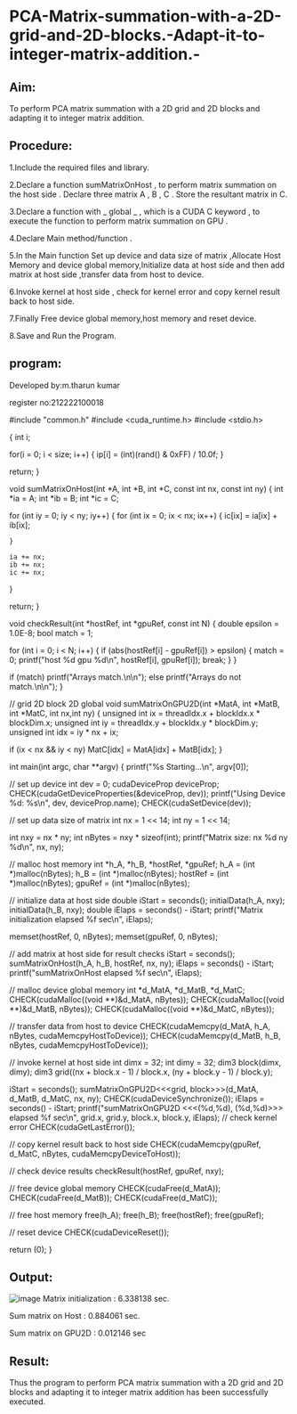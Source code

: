 # PCA-Matrix-summation-with-a-2D-grid-and-2D-blocks.-Adapt-it-to-integer-matrix-addition.-

## Aim:
To perform PCA matrix summation with a 2D grid and 2D blocks and adapting it to integer matrix addition.

## Procedure:
1.Include the required files and library.

2.Declare a function sumMatrixOnHost , to perform matrix summation on the host side . Declare three matrix A , B , C . Store the resultant matrix in C.

3.Declare a function with _ global _ , which is a CUDA C keyword , to execute the function to perform matrix summation on GPU .

4.Declare Main method/function .

5.In the Main function Set up device and data size of matrix ,Allocate Host Memory and device global memory,Initialize data at host side and then add matrix at host side ,transfer data from host to device.

6.Invoke kernel at host side , check for kernel error and copy kernel result back to host side.

7.Finally Free device global memory,host memory and reset device.

8.Save and Run the Program.

## program:
Developed by:m.tharun kumar

register no:212222100018


#include "common.h" 
#include <cuda_runtime.h>
#include <stdio.h>

 { 
 int i;

for(i = 0; i < size; i++)
{
    ip[i] = (int)(rand() & 0xFF) / 10.0f;
}

return;
}

void sumMatrixOnHost(int *A, int *B, int *C, const int nx, const int ny) { int *ia = A; int *ib = B; int *ic = C;

for (int iy = 0; iy < ny; iy++)
{
    for (int ix = 0; ix < nx; ix++)
    {
        ic[ix] = ia[ix] + ib[ix];

    }

    ia += nx;
    ib += nx;
    ic += nx;
}

return;
}

void checkResult(int *hostRef, int *gpuRef, const int N) { double epsilon = 1.0E-8; bool match = 1;

for (int i = 0; i < N; i++)
{
    if (abs(hostRef[i] - gpuRef[i]) > epsilon)
    {
        match = 0;
        printf("host %d gpu %d\n", hostRef[i], gpuRef[i]);
        break;
    }
}

if (match)
    printf("Arrays match.\n\n");
else
    printf("Arrays do not match.\n\n");
}

// grid 2D block 2D global void sumMatrixOnGPU2D(int *MatA, int *MatB, int *MatC, int nx,int ny) { unsigned int ix = threadIdx.x + blockIdx.x * blockDim.x; unsigned int iy = threadIdx.y + blockIdx.y * blockDim.y; unsigned int idx = iy * nx + ix;

if (ix < nx && iy < ny)
    MatC[idx] = MatA[idx] + MatB[idx];
}

int main(int argc, char **argv) { printf("%s Starting...\n", argv[0]);

// set up device
int dev = 0;
cudaDeviceProp deviceProp;
CHECK(cudaGetDeviceProperties(&deviceProp, dev));
printf("Using Device %d: %s\n", dev, deviceProp.name);
CHECK(cudaSetDevice(dev));

// set up data size of matrix
int nx = 1 << 14;
int ny = 1 << 14;

int nxy = nx * ny;
int nBytes = nxy * sizeof(int);
printf("Matrix size: nx %d ny %d\n", nx, ny);

// malloc host memory
int *h_A, *h_B, *hostRef, *gpuRef;
h_A = (int *)malloc(nBytes);
h_B = (int *)malloc(nBytes);
hostRef = (int *)malloc(nBytes);
gpuRef = (int *)malloc(nBytes);

// initialize data at host side
double iStart = seconds();
initialData(h_A, nxy);
initialData(h_B, nxy);
double iElaps = seconds() - iStart;
printf("Matrix initialization elapsed %f sec\n", iElaps);

memset(hostRef, 0, nBytes);
memset(gpuRef, 0, nBytes);

// add matrix at host side for result checks
iStart = seconds();
sumMatrixOnHost(h_A, h_B, hostRef, nx, ny);
iElaps = seconds() - iStart;
printf("sumMatrixOnHost elapsed %f sec\n", iElaps);

// malloc device global memory
int *d_MatA, *d_MatB, *d_MatC;
CHECK(cudaMalloc((void **)&d_MatA, nBytes));
CHECK(cudaMalloc((void **)&d_MatB, nBytes));
CHECK(cudaMalloc((void **)&d_MatC, nBytes));

// transfer data from host to device
CHECK(cudaMemcpy(d_MatA, h_A, nBytes, cudaMemcpyHostToDevice));
CHECK(cudaMemcpy(d_MatB, h_B, nBytes, cudaMemcpyHostToDevice));

// invoke kernel at host side
int dimx = 32;
int dimy = 32;
dim3 block(dimx, dimy);
dim3 grid((nx + block.x - 1) / block.x, (ny + block.y - 1) / block.y);

iStart = seconds();
sumMatrixOnGPU2D<<<grid, block>>>(d_MatA, d_MatB, d_MatC, nx, ny);
CHECK(cudaDeviceSynchronize());
iElaps = seconds() - iStart;
printf("sumMatrixOnGPU2D <<<(%d,%d), (%d,%d)>>> elapsed %f sec\n", grid.x,
       grid.y,
       block.x, block.y, iElaps);
// check kernel error
CHECK(cudaGetLastError());

// copy kernel result back to host side
CHECK(cudaMemcpy(gpuRef, d_MatC, nBytes, cudaMemcpyDeviceToHost));

// check device results
checkResult(hostRef, gpuRef, nxy);

// free device global memory
CHECK(cudaFree(d_MatA));
CHECK(cudaFree(d_MatB));
CHECK(cudaFree(d_MatC));

// free host memory
free(h_A);
free(h_B);
free(hostRef);
free(gpuRef);

// reset device
CHECK(cudaDeviceReset());

return (0);
}


## Output:
![image](https://github.com/kavisree86/PCA-Matrix-summation-with-a-2D-grid-and-2D-blocks.-Adapt-it-to-integer-matrix-addition.-/assets/145759687/2d2608ba-169d-4372-9e31-04acc8a9da0e)
Matrix initialization : 6.338138 sec.

Sum matrix on Host : 0.884061 sec.

Sum matrix on GPU2D : 0.012146 sec



## Result:
Thus the program to perform PCA matrix summation with a 2D grid and 2D blocks and adapting it to integer matrix addition has been successfully executed.
